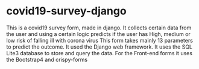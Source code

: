 # covid19-survey-django
This is a covid19 survey form, made in django. It collects certain data from the user and using a certain logic predicts if the user has High, medium or low risk of falling ill with corona virus
This form takes mainly 13 parameters to predict the outcome.
It used the Django web framework.
It uses the SQL Lite3 database to store and query the data.
For the Front-end forms it uses the Bootstrap4 and crispy-forms
